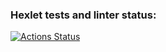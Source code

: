 ### Hexlet tests and linter status:
[![Actions Status](https://github.com/Bascy6/java-project-72/actions/workflows/hexlet-check.yml/badge.svg)](https://github.com/Bascy6/java-project-72/actions)
